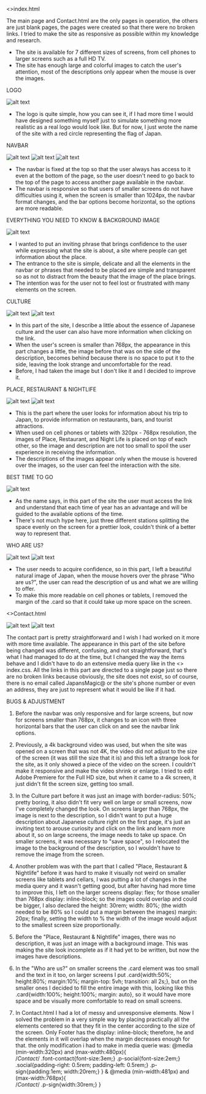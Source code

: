 <>index.html

The main page and Contact.html are the only pages in operation, the others are just blank pages, the pages were created so that there were no broken links. I tried to make the site as responsive as possible within my knowledge and research.
- The site is available for 7 different sizes of screens, from cell phones to larger screens such as a full HD TV.
- The site has enough large and colorful images to catch the user's attention, most of the descriptions only appear when the mouse is over the images.

LOGO

![alt text](https://github.com/KrouTm/Japan-s-Magic/blob/main/README.images/logo.PNG?raw=true)

- The logo is quite simple, how you can see it, if I had more time I would have designed something myself just to simulate something more realistic as a real logo would look like. But for now, I just wrote the name of the site with a red circle representing the flag of Japan.

NAVBAR

![alt text](https://github.com/KrouTm/Japan-s-Magic/blob/main/README.images/navbar.PNG?raw=true)
![alt text](https://github.com/KrouTm/Japan-s-Magic/blob/main/README.images/navbarmobible.PNG?raw=true)
![alt text](https://github.com/KrouTm/Japan-s-Magic/blob/main/README.images/navbarmobile0.PNG?raw=true)

- The navbar is fixed at the top so that the user always has access to it even at the bottom of the page, so the user doesn't need to go back to the top of the page to access another page available in the navbar.
- The navbar is responsive so that users of smaller screens do not have difficulties using it, when the screen is smaller than 1024px, the navbar format changes, and the bar options become horizontal, so the options are more readable.

EVERYTHING YOU NEED TO KNOW & BACKGROUND IMAGE

![alt text](https://github.com/KrouTm/Japan-s-Magic/blob/main/README.images/every.PNG?raw=true)

- I wanted to put an inviting phrase that brings confidence to the user while expressing what the site is about, a site where people can get information about the place.
- The entrance to the site is simple, delicate and all the elements in the navbar or phrases that needed to be placed are simple and transparent so as not to distract from the beauty that the image of the place brings.
- The intention was for the user not to feel lost or frustrated with many elements on the screen.

CULTURE

![alt text](https://github.com/KrouTm/Japan-s-Magic/blob/main/README.images/culture.PNG?raw=true)
![alt text](https://github.com/KrouTm/Japan-s-Magic/blob/main/README.images/culturemobile.PNG?raw=true)


- In this part of the site, I describe a little about the essence of Japanese culture and the user can also have more information when clicking on the link.
- When the user's screen is smaller than 768px, the appearance in this part changes a little, the image before that was on the side of the description, becomes behind because there is no space to put it to the side, leaving the look strange and uncomfortable for the read.
- Before, I had taken the image but I don't like it and I decided to improve it.

PLACE, RESTAURANT & NIGHTLIFE

![alt text](https://github.com/KrouTm/Japan-s-Magic/blob/main/README.images/place.PNG?raw=true)
![alt text](https://github.com/KrouTm/Japan-s-Magic/blob/main/README.images/placemobible.PNG?raw=true)


- This is the part where the user looks for information about his trip to Japan, to provide information on restaurants, bars, and tourist attractions.
- When used on cell phones or tablets with 320px - 768px resolution, the images of Place, Restaurant, and Night Life is placed on top of each other, so the image and description are not too small to spoil the user experience in receiving the information.
- The descriptions of the images appear only when the mouse is hovered over the images, so the user can feel the interaction with the site.

BEST TIME TO GO

![alt text](https://github.com/KrouTm/Japan-s-Magic/blob/main/README.images/besttimetogo.PNG?raw=true)

- As the name says, in this part of the site the user must access the link and understand that each time of year has an advantage and will be guided to the available options of the time.
- There's not much hype here, just three different stations splitting the space evenly on the screen for a prettier look, couldn't think of a better way to represent that.

WHO ARE US?

![alt text](https://github.com/KrouTm/Japan-s-Magic/blob/main/README.images/who.PNG?raw=true)
![alt text](https://github.com/KrouTm/Japan-s-Magic/blob/main/README.images/whomobile.PNG?raw=true)

- The user needs to acquire confidence, so in this part, I left a beautiful natural image of Japan, when the mouse hovers over the phrase "Who are us?", the user can read the description of us and what we are willing to offer.
- To make this more readable on cell phones or tablets, I removed the margin of the .card so that it could take up more space on the screen.

<>Contact.html

![alt text](https://github.com/KrouTm/Japan-s-Magic/blob/main/README.images/contact.PNG?raw=true)
![alt text](https://github.com/KrouTm/Japan-s-Magic/blob/main/README.images/contactmobile.PNG?raw=true)

The contact part is pretty straightforward and I wish I had worked on it more with more time available.
The appearance in this part of the site before being changed was different, confusing, and not straightforward, that's what I had managed to do at the time, but I changed the way the items behave and I didn't have to do an extensive media query like in the <> index.css.
All the links in this part are directed to a single page just so there are no broken links because obviously, the site does not exist, so of course, there is no email called JapansMagic@ or the site's phone number or even an address, they are just to represent what it would be like if it had.

BUGS & ADJUSTMENT

1. Before the navbar was only responsive and for large screens, but now for screens smaller than 768px, it changes to an icon with three horizontal bars that the user can click on and see the navbar link options.

2. Previously, a 4k background video was used, but when the site was opened on a screen that was not 4K, the video did not adjust to the size of the screen (it was still the size that it is) and this left a strange look for the site, as it only showed a piece of the video on the screen. I couldn't make it responsive and make the video shrink or enlarge. I tried to edit Adobe Premiere for the Full HD size, but when it came to a 4k screen, it just didn't fit the screen size, getting too small.

3. In the Culture part before it was just an image with border-radius: 50%; pretty boring, it also didn't fit very well on large or small screens, now I've completely changed the look. On screens larger than 768px, the image is next to the description, so I didn't want to put a huge description about Japanese culture right on the first page, it's just an inviting text to arouse curiosity and click on the link and learn more about it, so on large screens, the image needs to take up space. On smaller screens, it was necessary to "save space", so I relocated the image to the background of the description, so I wouldn't have to remove the image from the screen.

4. Another problem was with the part that I called "Place, Restaurant & Nightlife" before it was hard to make it visually not weird on smaller screens like tablets and cellars, I was putting a lot of changes in the media query and it wasn't getting good, but after having had more time to improve this, I left on the larger screens display: flex; for those smaller than 768px display: inline-block; so the images could overlap and could be bigger, I also declared the height: 30rem; width: 80%; (the width needed to be 80% so I could put a margin between the images) margin: 20px; finally, setting the width to % the width of the image would adjust to the smallest screen size proportionally.

5. Before the "Place, Restaurant & Nightlife" images, there was no description, it was just an image with a background image. This was making the site look incomplete as if it had yet to be written, but now the images have descriptions.

6. In the "Who are us?" on smaller screens the .card element was too small and the text in it too, on larger screens I put .card{width:50%; height:80%; margin:10%; margin-top: 5vh; transition: all 2s;}, but on the smaller ones I decided to fill the entire image with this, looking like this .card{width:100%; height:100%; margin: auto}, so it would have more space and be visually more comfortable to read on small screens.

7. In Contact.html I had a lot of messy and unresponsive elements. Now I solved the problem in a very simple way by placing practically all the elements centered so that they fit in the center according to the size of the screen. Only Footer has the display: inline-block; therefore, he and the elements in it will overlap when the margin decreases enough for that. the only modification i had to make in media querie was:
@media (min-width:320px) and (max-width:480px){    
    /*Contact*/
    .font-contact{font-size:3em;}
    .p-social{font-size:2em;}
    .social{padding-right: 0.5rem; padding-left: 0.5rem;}
    .p-sign{padding:1em; width:20rem;}
    }
&
@media (min-width:481px) and (max-width:768px){     
    /*Contact*/
    .p-sign{width:30rem;}
    }